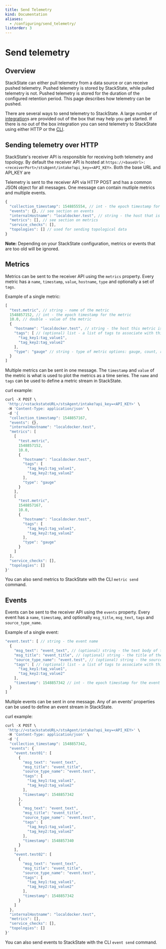 ```yaml
---
title: Send Telemetry
kind: Documentation
aliases:
  - /configuring/send_telemetry/
listorder: 3
---
```


# Send telemetry

## Overview

StackState can either pull telemetry from a data source or can receive pushed telemetry. Pushed telemetry is stored by StackState, while pulled telemetry is not. Pushed telemetry is stored for the duration of the configured retention period. This page describes how telemetry can be pushed.

There are several ways to send telemetry to StackState. A large number of [integration](../integrations/)s are provided out of the box that may help you get started. If there is no out of the box integration you can send telemetry to StackState using either HTTP or the [CLI](../setup/cli.md).

## Sending telemetry over HTTP

StackState's receiver API is responsible for receiving both telemetry and topology. By default the receiver API is hosted at `https://<baseUrl>:<receiverPort>/stsAgent/intake?api_key=<API_KEY>`. Both the base URL and API\_KEY are

Telemetry is sent to the receiver API via HTTP POST and has a common JSON object for all messages. One message can contain mutliple metrics and multiple events.

```javascript
{
  "collection_timestamp": 1548855554, // int - the epoch timestamp for the collection
  "events": {}, // see section on events
  "internalHostname": "localdocker.test", // string - the host that is sending this data
  "metrics": [], // see section on metrics
  "service_checks": [],
  "topologies": [] // used for sending topological data
}
```

**Note:** Depending on your StackState configuration, metrics or events that are too old will be ignored.

## Metrics

Metrics can be sent to the receiver API using the `metrics` property. Every metric has a `name`, `timestamp`, `value`, `hostname`, `type` and optionally a set of `tags`.

Example of a single metric:

```javascript
[
  "test.metric", // string - name of the metric
  1548857152, // int - the epoch timestamp for the metric
  10.0, // double - value of the metric
  {
    "hostname": "localdocker.test", // string - the host this metric is from
    "tags": [ // (optional) list - a list of tags to associate with this metric. Colon separated key/value pairs.
      "tag_key1:tag_value1",
      "tag_key2:tag_value2"
    ],
    "type": "gauge" // string - type of metric options: gauge, count, rate, counter, raw
  }
]
```

Multiple metrics can be sent in one message. The `timestamp` and `value` of the metric is what is used to plot the metrics as a time series. The `name` and `tags` can be used to define a metric stream in StackState.

curl example:

```javascript
curl -X POST \
 'http://<stackstateURL>/stsAgent/intake?api_key=<API_KEY>' \
 -H 'Content-Type: application/json' \
 -d '{
  "collection_timestamp": 1548857167,
  "events": {},
  "internalHostname": "localdocker.test",
  "metrics": [
    [
      "test.metric",
      1548857152,
      10.0,
      {
        "hostname": "localdocker.test",
        "tags": [
          "tag_key1:tag_value1",
          "tag_key2:tag_value2"
        ],
        "type": "gauge"
      }
    ],
    [
      "test.metric",
      1548857167,
      10.0,
      {
        "hostname": "localdocker.test",
        "tags": [
          "tag_key1:tag_value1",
          "tag_key2:tag_value2"
        ],
        "type": "gauge"
      }
    ]
  ],
  "service_checks": [],
  "topologies": []
}'
```

You can also send metrics to StackState with the CLI `metric send` command.

## Events

Events can be sent to the receiver API using the `events` property. Every event has a `name`, `timestamp`, and optionally `msg_title`, `msg_text`, `tags` and `source_type_name`.

Example of a single event:

```javascript
"event.test": [ // string - the event name
  {
    "msg_text": "event_text", // (optional) string - the text body of the event
    "msg_title": "event_title", // (optional) string - the title of the event,
    "source_type_name": "event.test", // (optional) string - the source type name
    "tags": [ // (optional) list - a list of tags to associate with this event. Colon separated key/value pairs.
      "tag_key1:tag_value1",
      "tag_key2:tag_value2"
    ],
    "timestamp": 1548857342 // int - the epoch timestamp for the event
  }
]
```

Multiple events can be sent in one message. Any of an events' properties can be used to define an event stream in StackState.

curl example:

```javascript
curl -X POST \
 'http://<stackstateURL>/stsAgent/intake?api_key=<API_KEY>' \
 -H 'Content-Type: application/json' \
 -d '{
  "collection_timestamp": 1548857342,
  "events": {
    "event.test01": [
      {
        "msg_text": "event_text",
        "msg_title": "event_title",
        "source_type_name": "event.test",
        "tags": [
          "tag_key1:tag_value1",
          "tag_key2:tag_value2"
        ],
        "timestamp": 1548857342
      },
      {
        "msg_text": "event_text",
        "msg_title": "event_title",
        "source_type_name": "event.test",
        "tags": [
          "tag_key1:tag_value1",
          "tag_key2:tag_value2"
        ],
        "timestamp": 1548857340
      }
    ],
    "event.test02": [
      {
        "msg_text": "event_text",
        "msg_title": "event_title",
        "source_type_name": "event.test",
        "tags": [
          "tag_key1:tag_value1",
          "tag_key2:tag_value2"
        ],
        "timestamp": 1548857342
      }
    ]
  },
  "internalHostname": "localdocker.test",
  "metrics": [],
  "service_checks": [],
  "topologies": []
}'
```

You can also send events to StackState with the CLI `event send` command.


